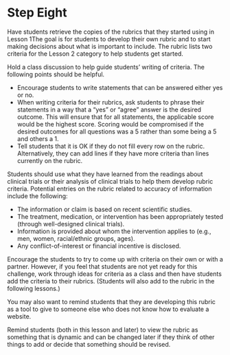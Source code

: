 # Step Eight

Have students retrieve the copies of the rubrics that they started using in Lesson 1The goal is for students to develop their own rubric and to start making decisions about what is important to include. The rubric lists two criteria for the Lesson 2 category to help students get started.

Hold a class discussion to help guide students’ writing of criteria. The following points should be helpful.
- Encourage students to write statements that can be answered either yes or no. 
- When writing criteria for their rubrics, ask students to phrase their statements in a way that a “yes” or “agree” answer is the desired outcome. This will ensure that for all statements, the applicable score would be the highest score. Scoring would be compromised if the desired outcomes for all questions was a 5 rather than some being a 5 and others a 1.
- Tell students that it is OK if they do not fill every row on the rubric. Alternatively, they can add lines if they have more criteria than lines currently on the rubric. 


Students should use what they have learned from the readings about clinical trials or their analysis of clinical trials to help them develop rubric criteria. Potential entries on the rubric related to accuracy of information include the following: 
- The information or claim is based on recent scientific studies.
- The treatment, medication, or intervention has been appropriately tested (through well-designed clinical trials).
- Information is provided about whom the intervention applies to (e.g., men, women, racial/ethnic groups, ages).
- Any conflict-of-interest or financial incentive is disclosed.

Encourage the students to try to come up with criteria on their own or with a partner. However, if you feel that students are not yet ready for this challenge, work through ideas for criteria as a class and then have students add the criteria to their rubrics. (Students will also add to the rubric in the following lessons.) 

You may also want to remind students that they are developing this rubric as a tool to give to someone else who does not know how to evaluate a website. 

Remind students (both in this lesson and later) to view the rubric as something that is dynamic and can be changed later if they think of other things to add or decide that something should be revised.
